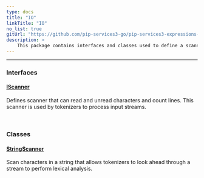 ```yaml
---
type: docs
title: "IO"
linkTitle: "IO"
no_list: true
gitUrl: "https://github.com/pip-services3-go/pip-services3-expressions-go"
description: >
    This package contains interfaces and classes used to define a scanner.
---
```

---
<div class="module-body"> 

### Interfaces

#### [IScanner](iscanner)
Defines scanner that can read and unread characters and count lines. This scanner is used by tokenizers to process input streams.

<br>

### Classes

#### [StringScanner](string_scanner)
Scan characters in a string that allows tokenizers to look ahead through a stream to perform lexical analysis.

</div>

